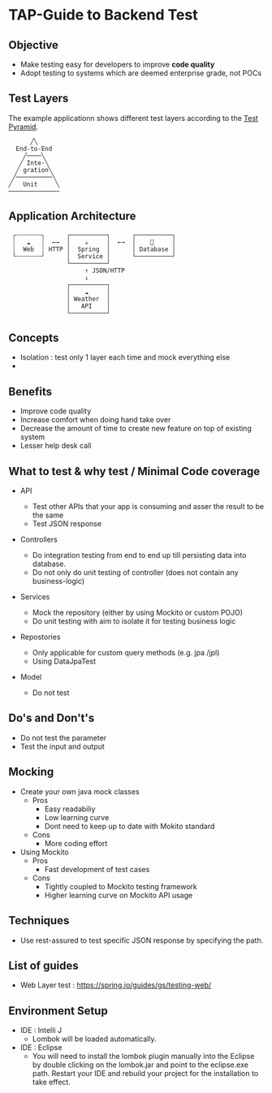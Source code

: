 # TAP-Guide to Backend Test

## Objective
* Make testing easy for developers to improve **code quality**
* Adopt testing to systems which are deemed enterprise grade, not POCs

## Test Layers
The example applicationn shows different test layers according to the [Test Pyramid](https://martinfowler.com/bliki/TestPyramid.html).

```
      ╱╲
  End-to-End
    ╱────╲
   ╱ Inte-╲
  ╱ gration╲
 ╱──────────╲
╱   Unit     ╲
──────────────
```

## Application Architecture
```
 ╭┄┄┄┄┄┄┄╮      ┌──────────┐      ┌──────────┐
 ┆   ☁   ┆  ←→  │    ☕     │  ←→  │    💾     │
 ┆  Web  ┆ HTTP │  Spring  │      │ Database │
 ╰┄┄┄┄┄┄┄╯      │  Service │      └──────────┘
                └──────────┘
                     ↑ JSON/HTTP
                     ↓
                ┌──────────┐
                │    ☁     │
                │ Weather  │
                │   API    │
                └──────────┘
```

## Concepts
* Isolation : test only 1 layer each time and mock everything else
* 

## Benefits
* Improve code quality
* Increase comfort when doing hand take over
* Decrease the amount of time to create new feature on top of existing system 
* Lesser help desk call


## What to test & why test / Minimal Code coverage
* API
  * Test other APIs that your app is consuming and asser the result to be the same
  * Test JSON response

* Controllers
  * Do integration testing from end to end up till persisting data into database. 
  * Do not only do unit testing of controller (does not contain any business-logic)
  
* Services
  * Mock the repository (either by using Mockito or custom POJO)
  * Do unit testing with aim to isolate it for testing business logic
  
* Repostories
  * Only applicable for custom query methods (e.g. jpa /jpl)
  * Using DataJpaTest
  
* Model
  * Do not test

## Do's and Don't's
* Do not test the parameter 
* Test the input and output 

## Mocking
* Create your own java mock classes
   * Pros
       * Easy readabiliy
       * Low learning curve
       * Dont need to keep up to date with Mokito standard
   * Cons
       * More coding effort 
* Using Mockito
   * Pros
       * Fast development of test cases
   * Cons 
       * Tightly coupled to Mockito testing framework
       * Higher learning curve on Mockito API usage

## Techniques
* Use rest-assured to test specific JSON response by specifying the path.

## List of guides
* Web Layer test : https://spring.io/guides/gs/testing-web/

## Environment Setup
* IDE : Intelli J
    * Lombok will be loaded automatically.
* IDE : Eclipse
    * You will need to install the lombok plugin manually into the Eclipse by double clicking on the lombok.jar and point to the eclipse.exe path. Restart your IDE and rebuild your project for the installation to take effect. 
